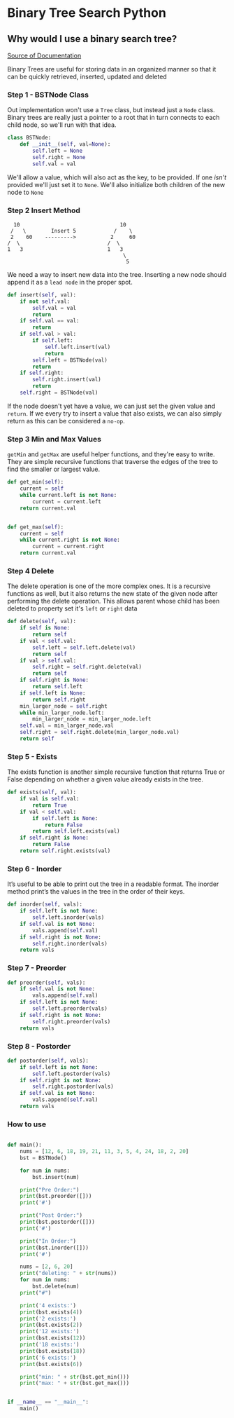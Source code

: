 # Binary Tree Search Python

## Why would I use a binary search tree?

[Source of Documentation](https://blog.boot.dev/computer-science/binary-search-tree-in-python/)

Binary Trees are useful for storing data in an organized manner so that it can be quickly
retrieved, inserted, updated and deleted

### Step 1 - BSTNode Class

Out implementation won't use a `Tree` class, but instead just a `Node` class. Binary trees
are really just a pointer to a root that in turn connects to each child node, so we'll run
with that idea.

```python
class BSTNode:
    def __init__(self, val=None):
        self.left = None
        self.right = None
        self.val = val
```

We'll allow a value, which will also act as the key, to be provided. If one *isn't* provided
we'll just set it to `None`. We'll also initialize both children of the new node to `None`

### Step 2 Insert Method

<pre><code>  10                                10
 /   \        Insert 5            /    \
 2    60    ---------&gt;           2     60
/  \                            /  \
1   3                           1   3
                                     \
                                      5
</code></pre>

We need a way to insert new data into the tree. Inserting a new node should append it as a
`lead node` in the proper spot.

```python
def insert(self, val):
    if not self.val:
        self.val = val
        return
    if self.val == val:
        return
    if self.val > val:
        if self.left:
            self.left.insert(val)
            return
        self.left = BSTNode(val)
        return
    if self.right:
        self.right.insert(val)
        return
    self.right = BSTNode(val)
```

If the node doesn't yet have a value, we can just set the given value and `return`. If we
every try to insert a value that also exists, we can also simply return as this can be
considered a `no-op`.

### Step 3 Min and Max Values

`getMin` and `getMax` are useful helper functions, and they're easy to write. They are simple
recursive functions that traverse the edges of the tree to find the smaller or largest value.

```python
def get_min(self):
    current = self
    while current.left is not None:
        current = current.left
    return current.val


def get_max(self):
    current = self
    while current.right is not None:
        current = current.right
    return current.val
```

### Step 4 Delete

The delete operation is one of the more complex ones. It is a recursive functions as well,
but it also returns the new state of the given node after performing the delete operation.
This allows parent whose child has been deleted to property set it's `left` or `right` data

```python
def delete(self, val):
    if self is None:
        return self
    if val < self.val:
        self.left = self.left.delete(val)
        return self
    if val > self.val:
        self.right = self.right.delete(val)
        return self
    if self.right is None:
        return self.left
    if self.left is None:
        return self.right
    min_larger_node = self.right
    while min_larger_node.left:
        min_larger_node = min_larger_node.left
    self.val = min_larger_node.val
    self.right = self.right.delete(min_larger_node.val)
    return self
```

### Step 5 - Exists

The exists function is another simple recursive function that returns True or False
depending on whether a given value already exists in the tree.

```python
def exists(self, val):
    if val is self.val:
        return True
    if val < self.val:
        if self.left is None:
            return False
        return self.left.exists(val)
    if self.right is None:
        return False
    return self.right.exists(val)
```

### Step 6 - Inorder

It’s useful to be able to print out the tree in a readable format.
The inorder method print’s the values in the tree in the order of their keys.

```python
def inorder(self, vals):
    if self.left is not None:
        self.left.inorder(vals)
    if self.val is not None:
        vals.append(self.val)
    if self.right is not None:
        self.right.inorder(vals)
    return vals
```

### Step 7 - Preorder

```python
def preorder(self, vals):
    if self.val is not None:
        vals.append(self.val)
    if self.left is not None:
        self.left.preorder(vals)
    if self.right is not None:
        self.right.preorder(vals)
    return vals
```

### Step 8 - Postorder

```python
def postorder(self, vals):
    if self.left is not None:
        self.left.postorder(vals)
    if self.right is not None:
        self.right.postorder(vals)
    if self.val is not None:
        vals.append(self.val)
    return vals
```

### How to use

```python

def main():
    nums = [12, 6, 18, 19, 21, 11, 3, 5, 4, 24, 18, 2, 20]
    bst = BSTNode()

    for num in nums:
        bst.insert(num)

    print("Pre Order:")
    print(bst.preorder([]))
    print('#')

    print("Post Order:")
    print(bst.postorder([]))
    print('#')

    print("In Order:")
    print(bst.inorder([]))
    print('#')

    nums = [2, 6, 20]
    print("deleting: " + str(nums))
    for num in nums:
        bst.delete(num)
    print("#")

    print('4 exists:')
    print(bst.exists(4))
    print('2 exists:')
    print(bst.exists(2))
    print('12 exists:')
    print(bst.exists(12))
    print('18 exists:')
    print(bst.exists(18))
    print('6 exists:')
    print(bst.exists(6))

    print("min: " + str(bst.get_min()))
    print("max: " + str(bst.get_max()))


if __name__ == "__main__":
    main()
```